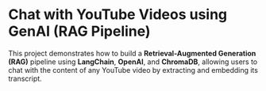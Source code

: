 #  Chat with YouTube Videos using GenAI (RAG Pipeline)
This project demonstrates how to build a **Retrieval-Augmented Generation (RAG)** pipeline using **LangChain**, **OpenAI**, and **ChromaDB**, allowing users to chat with the content of any YouTube video by extracting and embedding its transcript.
